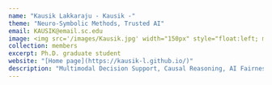 ```yaml
---
name: "Kausik Lakkaraju - Kausik -"
theme: "Neuro-Symbolic Methods, Trusted AI"
email: KAUSIK@email.sc.edu
image: <img src='/images/Kausik.jpg' width="150px" style="float:left; margin:0px 10px 0px 0px;">
collection: members
excerpt: Ph.D. graduate student
website: "[Home page](https://kausik-l.github.io/)"
description: "Multimodal Decision Support, Causal Reasoning, AI Fairness."  
---
```

